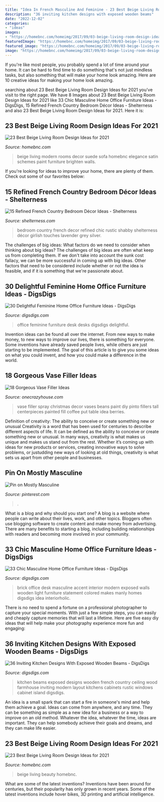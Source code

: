 ```yaml
---
title: "Idea In French Masculine And Feminine - 23 Best Beige Living Room Design Ideas For 2021"
description: "36 inviting kitchen designs with exposed wooden beams"
date: "2022-12-02"
categories:
- "ideas"
images:
- "https://homebnc.com/homeimg/2017/09/03-beige-living-room-design-ideas-homebnc.jpg"
featuredImage: "https://homebnc.com/homeimg/2017/09/03-beige-living-room-design-ideas-homebnc.jpg"
featured_image: "https://homebnc.com/homeimg/2017/09/03-beige-living-room-design-ideas-homebnc.jpg"
image: "https://homebnc.com/homeimg/2017/09/03-beige-living-room-design-ideas-homebnc.jpg"
---
```



If you're like most people, you probably spend a lot of time around your home. It can be hard to find time to do something that's not just mindless tasks, but also something that will make your home look amazing. Here are 10 creative ideas for making your home look amazing.

	

		
searching about 23 Best Beige Living Room Design Ideas for 2021 you've visit to the right page. We have 8 Images about 23 Best Beige Living Room Design Ideas for 2021 like 33 Chic Masculine Home Office Furniture Ideas - DigsDigs, 15 Refined French Country Bedroom Décor Ideas - Shelterness and also 23 Best Beige Living Room Design Ideas for 2021. Here it is:
		
    
## 23 Best Beige Living Room Design Ideas For 2021

<img loading=lazy src="https://homebnc.com/homeimg/2017/09/14-beige-living-room-design-ideas-homebnc.jpg" onerror="this.onerror=null;this.src='https://tse4.mm.bing.net/th?id=OIP.L84mWWf5nwd_qIxJB-4ukwHaJ3&amp;pid=15.1';" alt="23 Best Beige Living Room Design Ideas for 2021">

_Source: homebnc.com_

>beige living modern rooms decor suede sofa homebnc elegance satin schemes paint furniture brighten walls. 

	

If you're looking for ideas to improve your home, there are plenty of them. Check out some of our favorites below: 

    
## 15 Refined French Country Bedroom Décor Ideas - Shelterness

<img loading=lazy src="https://i.shelterness.com/2017/04/04-neutral-bedroom-decor-with-a-rustic-chest-and-a-refined-white-dresser-shabby-chic-details-and-exquisite-lights.jpg" onerror="this.onerror=null;this.src='https://tse2.mm.bing.net/th?id=OIP.4YZvTDMAkSpWnXo0FWImHQHaHa&amp;pid=15.1';" alt="15 Refined French Country Bedroom Décor Ideas - Shelterness">

_Source: shelterness.com_

>bedroom country french decor refined chic rustic shabby shelterness décor girlish touches lavender grey silver. 

	

The challenges of big ideas: What factors do we need to consider when thinking about big ideas?
The challenges of big ideas are often what keep us from completing them. If we don't take into account the sunk cost fallacy, we can be more successful in coming up with big ideas. Other factors that need to be considered include whether or not the idea is feasible, and if it is something that we're passionate about.

    
## 30 Delightful Feminine Home Office Furniture Ideas - DigsDigs

<img loading=lazy src="https://www.digsdigs.com/photos/2017/03/02-a-girlish-desk-in-white-with-laset-cut-legs-creates-a-mood-in-this-room.jpg" onerror="this.onerror=null;this.src='https://tse2.mm.bing.net/th?id=OIP.ugJAkjpAKGoGlDEU-5Ry5wHaNK&amp;pid=15.1';" alt="30 Delightful Feminine Home Office Furniture Ideas - DigsDigs">

_Source: digsdigs.com_

>office feminine furniture desk desks digsdigs delightful. 

	

Invention ideas can be found all over the internet. From new ways to make money, to new ways to improve our lives, there is something for everyone. Some inventions have already saved people lives, while others are just starting to be implemented. The goal of this article is to give you some ideas on what you could invent, and how you could make a difference in the world.

    
## 18 Gorgeous Vase Filler Ideas

<img loading=lazy src="https://cdn.onecrazyhouse.com/wp-content/uploads/2016/05/vase-filler-ideas-11.jpg" onerror="this.onerror=null;this.src='https://tse4.mm.bing.net/th?id=OIP._lPZu5zsW1E_zDjnJQ9QagHaJ3&amp;pid=15.1';" alt="18 Gorgeous Vase Filler Ideas">

_Source: onecrazyhouse.com_

>vase filler spray christmas decor vases beans paint diy pinto fillers tall centerpieces painted fill coffee put table idea berries. 

	

Definition of creativity: The ability to conceive or create something new or unusual
Creativity is a word that has been used for centuries to describe different aspects of life. It can be defined as the ability to conceive or create something new or unusual. In many ways, creativity is what makes us unique and makes us stand out from the rest. Whether it’s coming up with ideas for new products or services, creating innovative ways to solve problems, or justudding new ways of looking at old things, creativity is what sets us apart from other people and businesses.

    
## Pin On Mostly Masculine

<img loading=lazy src="https://i.pinimg.com/736x/d0/78/01/d07801fa15f99863d9e42ecea36ff786.jpg" onerror="this.onerror=null;this.src='https://tse2.mm.bing.net/th?id=OIP.iuimURZ3QZ2WZfYsddb__AAAAA&amp;pid=15.1';" alt="Pin on Mostly Masculine">

_Source: pinterest.com_

>. 

	

What is a blog and why should you start one?
A blog is a website where people can write about their lives, work, and other topics. Bloggers often use blogging software to create content and make money from advertising. There are many benefits to starting a blog, including building relationships with readers and becoming more involved in your community.

    
## 33 Chic Masculine Home Office Furniture Ideas - DigsDigs

<img loading=lazy src="http://www.digsdigs.com/photos/2017/03/09-a-black-and-light-colored-wooden-desk-with-a-modern-design-makes-a-statement.jpg" onerror="this.onerror=null;this.src='https://tse4.mm.bing.net/th?id=OIP.LW9SmT-MmqcBnn92vuNW1gHaLH&amp;pid=15.1';" alt="33 Chic Masculine Home Office Furniture Ideas - DigsDigs">

_Source: digsdigs.com_

>brick office desk masculine accent interior modern exposed walls wooden light furniture statement colored makes manly homes digsdigs idea interiorholic. 

	

There is no need to spend a fortune on a professional photographer to capture your special moments. With just a few simple steps, you can easily and cheaply capture memories that will last a lifetime. Here are five easy diy ideas that will help make your photography experience more fun and engaging:

    
## 36 Inviting Kitchen Designs With Exposed Wooden Beams - DigsDigs

<img loading=lazy src="http://www.digsdigs.com/photos/inviting-kitchen-designs-with-exposed-wooden-beams-8-554x573.jpg" onerror="this.onerror=null;this.src='https://tse3.mm.bing.net/th?id=OIP.5oK6O2n5E2GD_cybvJWPHAHaHq&amp;pid=15.1';" alt="36 Inviting Kitchen Designs With Exposed Wooden Beams - DigsDigs">

_Source: digsdigs.com_

>kitchen beams exposed designs wooden french country ceiling wood farmhouse inviting modern layout kitchens cabinets rustic windows cabinet island digsdigs. 

	

An idea is a small spark that can start a fire in someone's mind and help them achieve a goal. Ideas can come from anywhere, and any time. They can be something as simple as a new idea for a business or a way to improve on an old method. Whatever the idea, whatever the time, ideas are important. They can help somebody achieve their goals and dreams, and they can make life easier.

    
## 23 Best Beige Living Room Design Ideas For 2021

<img loading=lazy src="https://homebnc.com/homeimg/2017/09/03-beige-living-room-design-ideas-homebnc.jpg" onerror="this.onerror=null;this.src='https://tse3.mm.bing.net/th?id=OIP.BDpx5d_CAXF1JVJonXQMfQHaLE&amp;pid=15.1';" alt="23 Best Beige Living Room Design Ideas for 2021">

_Source: homebnc.com_

>beige living beauty homebnc. 

	

What are some of the latest inventions?
Inventions have been around for centuries, but their popularity has only grown in recent years. Some of the latest inventions include hover bikes, 3D printing and artificial intelligence.

